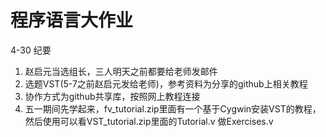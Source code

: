 # 程序语言大作业

4-30 纪要
1. 赵启元当选组长，三人明天之前都要给老师发邮件
2. 选题VST(5-7之前赵启元发给老师)，参考资料为分享的github上相关教程
3. 协作方式为github共享库，按照网上教程连接
4. 五一期间先学起来，fv_tutorial.zip里面有一个基于Cygwin安装VST的教程，然后使用可以看VST_tutorial.zip里面的Tutorial.v 做Exercises.v
